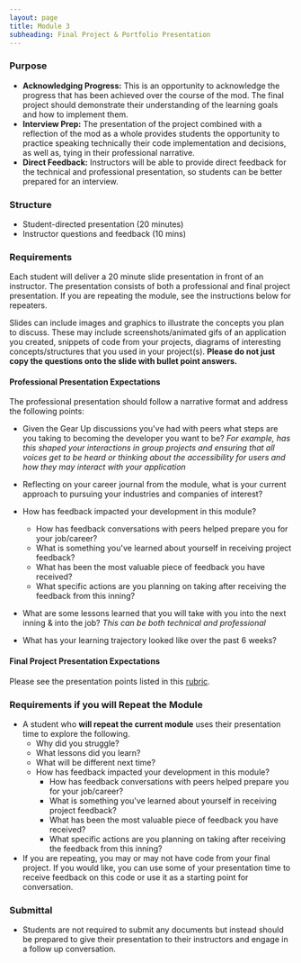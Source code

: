 ```yaml
---
layout: page
title: Module 3
subheading: Final Project & Portfolio Presentation
---
```


### Purpose

* **Acknowledging Progress:** This is an opportunity to acknowledge the progress that has been achieved over the course of the mod. The final project should demonstrate their understanding of the learning goals and how to implement them.
* **Interview Prep:** The presentation of the project combined with a reflection of the mod as a whole provides students the opportunity to practice speaking technically their code implementation and decisions, as well as, tying in their professional narrative.
* **Direct Feedback:** Instructors will be able to provide direct feedback for the technical and professional presentation, so students can be better prepared for an interview.

### Structure

* Student-directed presentation (20 minutes)
* Instructor questions and feedback (10 mins)

### Requirements

Each student will deliver a 20 minute slide presentation in front of an instructor. The presentation consists of both a professional and final project presentation. If you are repeating the module, see the instructions below for repeaters.

Slides can include images and graphics to illustrate the concepts you plan to discuss. These may include screenshots/animated gifs of an application you created, snippets of code from your projects, diagrams of interesting concepts/structures that you used in your project(s). **Please do not just copy the questions onto the slide with bullet point answers.**

#### Professional Presentation Expectations
The professional presentation should follow a narrative format and address the following points:

* Given the Gear Up discussions you've had with peers what steps are you taking to becoming the developer you want to be?
*For example, has this shaped your interactions in group projects and ensuring that all voices get to be heard or thinking about the accessibility for users and how they may interact with your application*

* Reflecting on your career journal from the module, what is your current approach to pursuing your industries and companies of interest?

* How has feedback impacted your development in this module?
  - How has feedback conversations with peers helped prepare you for your job/career?
  - What is something you've learned about yourself in receiving project feedback?
  - What has been the most valuable piece of feedback you have received?
  - What specific actions are you planning on taking after receiving the feedback from this inning?

* What are some lessons learned that you will take with you into the next inning & into the job?
 *This can be both technical and professional*

* What has your learning trajectory looked like over the past 6 weeks?


#### Final Project Presentation Expectations

Please see the presentation points listed in this [rubric](../projects/sweater_weather/rubric).

### Requirements if you will Repeat the Module

* A student who **will repeat the current module** uses their presentation time to explore the following.
  * Why did you struggle?
  * What lessons did you learn?
  * What will be different next time?
  * How has feedback impacted your development in this module?
    - How has feedback conversations with peers helped prepare you for your job/career?
    - What is something you've learned about yourself in receiving project feedback?
    - What has been the most valuable piece of feedback you have received?
    - What specific actions are you planning on taking after receiving the feedback from this inning?
* If you are repeating, you may or may not have code from your final project. If you would like, you can use some of your presentation time to receive feedback on this code or use it as a starting point for conversation.


### Submittal

* Students are not required to submit any documents but instead should be prepared to give their presentation to their instructors and engage in a follow up conversation.
